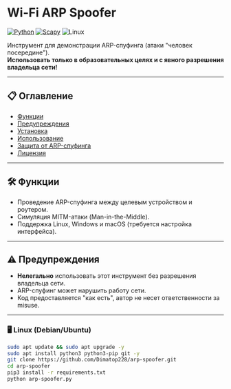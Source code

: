 # Wi-Fi ARP Spoofer  
[![Python](https://img.shields.io/badge/Python-3.8%2B-blue)](https://www.python.org/)
[![Scapy](https://img.shields.io/badge/Scapy-2.4.5%2B-orange)](https://scapy.net/)
![Linux](https://img.shields.io/badge/Linux-Compatible-orange)

Инструмент для демонстрации ARP-спуфинга (атаки "человек посередине").  
**Использовать только в образовательных целях и с явного разрешения владельца сети!**

---

## 📋 Оглавление  
- [Функции](#-функции)
- [Предупреждения](#⚠️-предупреждения)
- [Установка](#-установка)
- [Использование](#-использование)
- [Защита от ARP-спуфинга](#-защита-от-arp-спуфинга)
- [Лицензия](#-лицензия)

---

## 🛠️ Функции  
- Проведение ARP-спуфинга между целевым устройством и роутером.  
- Симуляция MITM-атаки (Man-in-the-Middle).  
- Поддержка Linux, Windows и macOS (требуется настройка интерфейса).  

---

## ⚠️ Предупреждения  
- **Нелегально** использовать этот инструмент без разрешения владельца сети.  
- ARP-спуфинг может нарушить работу сети.  
- Код предоставляется "как есть", автор не несет ответственности за misuse.  

---

### 🖥️ Linux (Debian/Ubuntu)
```bash
sudo apt update && sudo apt upgrade -y
sudo apt install python3 python3-pip git -y
git clone https://github.com/Dimatop228/arp-spoofer.git
cd arp-spoofer
pip3 install -r requirements.txt
python arp-spoofer.py
```
